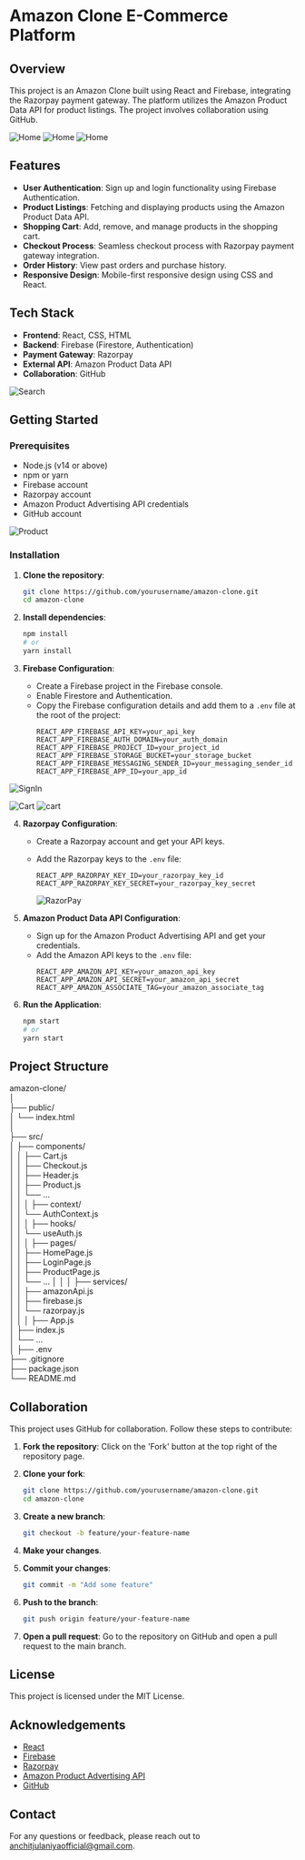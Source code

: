 # Amazon Clone E-Commerce Platform

## Overview

This project is an Amazon Clone built using React and Firebase, integrating the Razorpay payment gateway. The platform utilizes the Amazon Product Data API for product listings. The project involves collaboration using GitHub.

![Home](./src/assets/Readme/Home.png)
![Home](./src/assets/Readme/Home2.png)
![Home](./src/assets/Readme/Home3.png)


## Features

- **User Authentication**: Sign up and login functionality using Firebase Authentication.
- **Product Listings**: Fetching and displaying products using the Amazon Product Data API.
- **Shopping Cart**: Add, remove, and manage products in the shopping cart.
- **Checkout Process**: Seamless checkout process with Razorpay payment gateway integration.
- **Order History**: View past orders and purchase history.
- **Responsive Design**: Mobile-first responsive design using CSS and React.



## Tech Stack

- **Frontend**: React, CSS, HTML
- **Backend**: Firebase (Firestore, Authentication)
- **Payment Gateway**: Razorpay
- **External API**: Amazon Product Data API
- **Collaboration**: GitHub

![Search](./src/assets/Readme/ProductusingSearch.png)


## Getting Started

### Prerequisites

- Node.js (v14 or above)
- npm or yarn
- Firebase account
- Razorpay account
- Amazon Product Advertising API credentials
- GitHub account

![Product](./src/assets/Readme/Products.png)


### Installation

1. **Clone the repository**:
    ```sh
    git clone https://github.com/yourusername/amazon-clone.git
    cd amazon-clone
    ```

2. **Install dependencies**:
    ```sh
    npm install
    # or
    yarn install
    ```

3. **Firebase Configuration**:
    - Create a Firebase project in the Firebase console.
    - Enable Firestore and Authentication.
    - Copy the Firebase configuration details and add them to a `.env` file at the root of the project:
      ```env
      REACT_APP_FIREBASE_API_KEY=your_api_key
      REACT_APP_FIREBASE_AUTH_DOMAIN=your_auth_domain
      REACT_APP_FIREBASE_PROJECT_ID=your_project_id
      REACT_APP_FIREBASE_STORAGE_BUCKET=your_storage_bucket
      REACT_APP_FIREBASE_MESSAGING_SENDER_ID=your_messaging_sender_id
      REACT_APP_FIREBASE_APP_ID=your_app_id
      ```
![SignIn](./src/assets/Readme/loginpage.png)


![Cart](./src/assets/Readme/cart1.png)
![cart](./src/assets/Readme/cart2.png)

4. **Razorpay Configuration**:
    - Create a Razorpay account and get your API keys.
    - Add the Razorpay keys to the `.env` file:
      ```env
      REACT_APP_RAZORPAY_KEY_ID=your_razorpay_key_id
      REACT_APP_RAZORPAY_KEY_SECRET=your_razorpay_key_secret
      ```

      ![RazorPay](./src/assets/Readme/razorpayGateway.png)


5. **Amazon Product Data API Configuration**:
    - Sign up for the Amazon Product Advertising API and get your credentials.
    - Add the Amazon API keys to the `.env` file:
      ```env
      REACT_APP_AMAZON_API_KEY=your_amazon_api_key
      REACT_APP_AMAZON_API_SECRET=your_amazon_api_secret
      REACT_APP_AMAZON_ASSOCIATE_TAG=your_amazon_associate_tag
      ```

6. **Run the Application**:
    ```sh
    npm start
    # or
    yarn start
    ```

## Project Structure
amazon-clone/   
│  
├── public/  
│ └── index.html  
│  
├── src/  
│ ├── components/  
│ │ ├── Cart.js  
│ │ ├── Checkout.js  
│ │ ├── Header.js  
│ │ ├── Product.js  
│ │ └── ...  
│ │
│ ├── context/  
│ │ └── AuthContext.js  
│ │
│ ├── hooks/   
│ │ └── useAuth.js  
│ │
│ ├── pages/  
│ │ ├── HomePage.js  
│ │ ├── LoginPage.js  
│ │ ├── ProductPage.js  
│ │ └── ...
│ │
│ ├── services/  
│ │ ├── amazonApi.js  
│ │ ├── firebase.js  
│ │ └── razorpay.js  
│ │
│ ├── App.js  
│ ├── index.js  
│ └── ...   
│
├── .env  
├── .gitignore  
├── package.json  
└── README.md  



## Collaboration

This project uses GitHub for collaboration. Follow these steps to contribute:

1. **Fork the repository**: Click on the 'Fork' button at the top right of the repository page.

2. **Clone your fork**:
    ```sh
    git clone https://github.com/yourusername/amazon-clone.git
    cd amazon-clone
    ```

3. **Create a new branch**:
    ```sh
    git checkout -b feature/your-feature-name
    ```

4. **Make your changes**.

5. **Commit your changes**:
    ```sh
    git commit -m "Add some feature"
    ```

6. **Push to the branch**:
    ```sh
    git push origin feature/your-feature-name
    ```

7. **Open a pull request**: Go to the repository on GitHub and open a pull request to the main branch.

## License

This project is licensed under the MIT License.

## Acknowledgements

- [React](https://reactjs.org/)
- [Firebase](https://firebase.google.com/)
- [Razorpay](https://razorpay.com/)
- [Amazon Product Advertising API](https://affiliate-program.amazon.com/)
- [GitHub](https://github.com/)

## Contact

For any questions or feedback, please reach out to [anchitjulaniyaofficial@gmail.com](mailto:anchitjulaniyaofficial@example.com).

